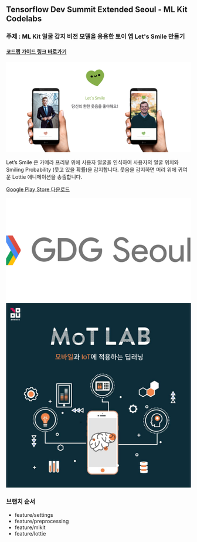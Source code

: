 ## Tensorflow Dev Summit Extended Seoul - ML Kit Codelabs

### 주제 : ML Kit 얼굴 감지 비전 모델을 응용한 토이 앱 Let's Smile 만들기

#### [코드랩 가이드 링크 바로가기](https://gdg-mlkit-codelabs.firebaseapp.com/)

![app_image](./img/app_image.png)

Let’s Smile 은 카메라 프리뷰 위에 사용자 얼굴을 인식하여 사용자의 얼굴 위치와 Smiling Probability (웃고 있을 확률)을 감지합니다. 웃음을 감지하면 머리 위에 귀여운 Lottie 애니메이션을 송출합니다.

[Google Play Store 다운로드](https://play.google.com/store/apps/details?id=jeongari.com.lusmile)

<img src='./img/gdg_seoul_logo.jpeg'>

<img src='./img/mot_slogan.png'>



### 브랜치 순서

- feature/settings
- feature/preprocessing
- feature/mlkit
- feature/lottie